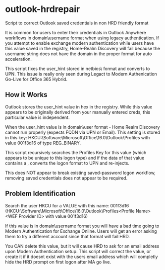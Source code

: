 # outlook-hrdrepair
Script to correct Outlook saved credentials in non HRD friendly format

It is common for users to enter their credentials in Outlook Anywhere workflows in domain\username format when using legacy authentication. If you attempt to enable exchange modern authentication while users have this value saved in the registry, Home-Realm Discovery will fail because the username string does not have the domain in the proper format for auto acceleration.

This script fixes the user_hint stored in netbios\ format and converts to UPN. This issue is really only seen during Legact to Modern Authenication Go-Live for Office 365 Hybrid.

## How it Works

Outlook stores the user_hint value in hex in the registry. While this value appears to be originally derived from your manually entered creds, this particular value is independent.

When the user_hint value is in domain\user format - Home Realm Discovery cannot run properly (expects FQDN via UPN or Email). This setting is stored in this key: HKCU:\Software\Microsoft\Office\16.0\Outlook\Profiles<Profile Name><WEF Provider ID> with value 001f3d16 of type REG_BINARY.

This script recursively searches the Profiles Key for this value (which appears to be unique to this logon type) and if the data of that value contains a , converts the logon format to UPN and re-injects.

This does NOT appear to break existing saved-password logon workflow, removing saved credentials does not appear to be required.

## Problem Identification

Search the user HKCU for a VALUE with this name: 001f3d16
(HKCU:\Software\Microsoft\Office\16.0\Outlook\Profiles\<Profile Name>\<WEF Provider ID> with value 001f3d16)

If this value is in domain\username format you will have a bad time going to Modern Authentication for Exchange Online. Users will get an error asking them to try a different account since that format will fail HRD.

You CAN delete this value, but it will cause HRD to ask for an email address upon Modern Authentication setup. This script will correct the value, or create it if it doesnt exist with the users email address which will completly hide the HRD prompt on first logon after MA go live.



